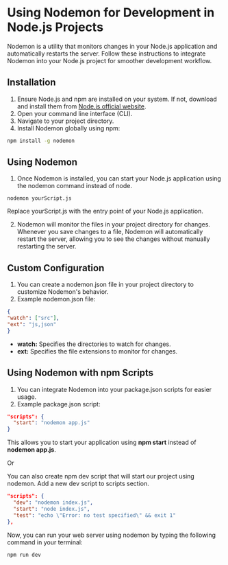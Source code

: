 # Using Nodemon for Development in Node.js Projects

Nodemon is a utility that monitors changes in your Node.js application and automatically restarts the server. Follow these instructions to integrate Nodemon into your Node.js project for smoother development workflow.

## Installation
1. Ensure Node.js and npm are installed on your system. If not, download and install them from [Node.js official website](https://nodejs.org/).
2. Open your command line interface (CLI).
3. Navigate to your project directory.
4. Install Nodemon globally using npm:

```sh
npm install -g nodemon
 ```

## Using Nodemon

1. Once Nodemon is installed, you can start your Node.js application using the nodemon command instead of node.


```shell
nodemon yourScript.js
```

Replace yourScript.js with the entry point of your Node.js application. 

2. Nodemon will monitor the files in your project directory for changes. Whenever you save changes to a file, Nodemon will automatically restart the server, allowing you to see the changes without manually restarting the server.

## Custom Configuration

1. You can create a nodemon.json file in your project directory to customize Nodemon's behavior.
2. Example nodemon.json file:


```json
{
"watch": ["src"],
"ext": "js,json"
}
```

- **watch:** Specifies the directories to watch for changes.
- **ext:** Specifies the file extensions to monitor for changes.

## Using Nodemon with npm Scripts

1. You can integrate Nodemon into your package.json scripts for easier usage.
2. Example package.json script:

```json
"scripts": {
  "start": "nodemon app.js"
}
```

This allows you to start your application using **npm start** instead of **nodemon app.js**.

Or 

You can also create npm dev script that will start our project using nodemon. Add a new dev script to scripts section.

```json
"scripts": {
  "dev": "nodemon index.js",
  "start": "node index.js",
  "test": "echo \"Error: no test specified\" && exit 1"
},
```

Now, you can run your web server using nodemon by typing the following command in your terminal:

```shell 
npm run dev
```